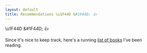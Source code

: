 ```yaml
---
layout: default
title: Recommendations \u1F44D &#1F44D; 👍
---
```


\u1F44D &#1F44D; 👍

Since it's nice to keep track, here's a running [list of books](books.md) I've been reading.